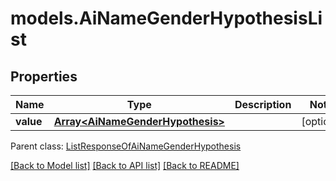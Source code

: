 # models.AiNameGenderHypothesisList
## Properties
Name | Type | Description | Notes
------------ | ------------- | ------------- | -------------
**value** | [**Array&lt;AiNameGenderHypothesis&gt;**](AiNameGenderHypothesis.md) |  | [optional] 

 Parent class: [ListResponseOfAiNameGenderHypothesis](ListResponseOfAiNameGenderHypothesis.md)

[[Back to Model list]](README.md#documentation-for-models) [[Back to API list]](README.md#documentation-for-api-endpoints) [[Back to README]](README.md)


